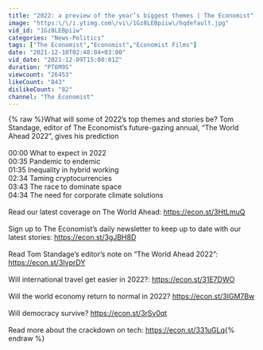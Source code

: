 ```yaml
---
title: "2022: a preview of the year’s biggest themes | The Economist"
image: "https:\/\/i.ytimg.com\/vi\/1Gz8LEBpiiw\/hqdefault.jpg"
vid_id: "1Gz8LEBpiiw"
categories: "News-Politics"
tags: ["The Economist","Economist","Economist Films"]
date: "2021-12-10T02:48:04+03:00"
vid_date: "2021-12-09T15:00:01Z"
duration: "PT6M9S"
viewcount: "26453"
likeCount: "843"
dislikeCount: "82"
channel: "The Economist"
---
```

{% raw %}What will some of 2022’s top themes and stories be? Tom Standage, editor of The Economist’s future-gazing annual, “The World Ahead 2022”, gives his prediction<br /><br />00:00 What to expect in 2022 <br />00:35 Pandemic to endemic <br />01:35 Inequality in hybrid working<br />02:34 Taming cryptocurrencies <br />03:43 The race to dominate space<br />04:34 The need for corporate climate solutions <br /><br />Read our latest coverage on The World Ahead: <a rel="nofollow" target="blank" href="https://econ.st/3HtLmuQ">https://econ.st/3HtLmuQ</a> <br /><br />Sign up to The Economist’s daily newsletter to keep up to date with our latest stories: <a rel="nofollow" target="blank" href="https://econ.st/3gJBH8D">https://econ.st/3gJBH8D</a><br /><br />Read Tom Standage’s editor’s note on “The World Ahead 2022”: <a rel="nofollow" target="blank" href="https://econ.st/3IvprDY">https://econ.st/3IvprDY</a> <br /><br />Will international travel get easier in 2022?: <a rel="nofollow" target="blank" href="https://econ.st/31E7DWO">https://econ.st/31E7DWO</a> <br /><br />Will the world economy return to normal in 2022? <a rel="nofollow" target="blank" href="https://econ.st/3IGM7Bw">https://econ.st/3IGM7Bw</a> <br /><br />Will democracy survive? <a rel="nofollow" target="blank" href="https://econ.st/3rSv0qt">https://econ.st/3rSv0qt</a> <br /><br />Read more about the crackdown on tech: <a rel="nofollow" target="blank" href="https://econ.st/331uGLq">https://econ.st/331uGLq</a>{% endraw %}
